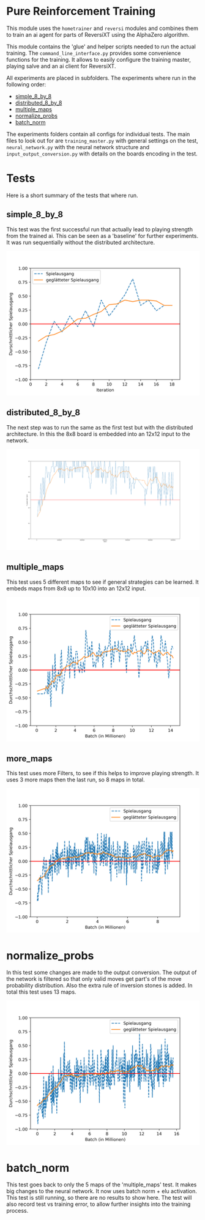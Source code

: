 # Pure Reinforcement Training

This module uses the `hometrainer` and `reversi` modules and combines them to train
an ai agent for parts of ReversiXT using the AlphaZero algorithm.


This module contains the 'glue' and helper scripts needed to run the actual training.
The `command_line_interface.py` provides some convenience functions for the training.
It allows to easily configure the training master, playing salve and an ai client for ReversiXT.


All experiments are placed in subfolders. The experiments where run in the following order:
- [simple_8_by_8](#simple_8_by_8)
- [distributed_8_by_8](#distributed_8_by_8)
- [multiple_maps](#multiple_maps)
- [normalize_probs](#normalize_probs)
- [batch_norm](#batch_norm)

The experiments folders contain all configs for individual tests.
The main files to look out for are `training_master.py` with general settings on the test,
`neural_network.py` with the neural network structure and `input_output_conversion.py`
with details on the boards encoding in the test.


# Tests

Here is a short summary of the tests that where run.

## simple_8_by_8

This test was the first successful run that actually lead to playing strength from the trained ai.
This can be seen as a 'baseline' for further experiments. It was run sequentially without the distributed architecture.

![simple_8_by_8 average scores](simple_8_by_8/run_final_8_by_8/avg_score.png)

## distributed_8_by_8

The next step was to run the same as the first test but with the distributed architecture.
In this the 8x8 board is embedded into an 12x12 input to the network.

![distributed_8_by_8 average scores](distributed_8_by_8/final-long-running-test/winrate.png)


## multiple_maps

This test uses 5 different maps to see if general strategies can be learned.
It embeds maps from 8x8 up to 10x10 into an 12x12 input.

![multiple_maps average scores](multiple_maps/final-long-running-test/avg_score.png)


## more_maps

This test uses more Filters, to see if this helps to improve playing strength.
It uses 3 more maps then the last run, so 8 maps in total.

![more_maps average scores](more_maps/final-long-running-test/avg_score.png)


# normalize_probs

In this test some changes are made to the output conversion. The output of the network is filtered so
that only valid moves get part's of the move probability distribution.
Also the extra rule of inversion stones is added. In total this test uses 13 maps.

![normalize_probs average scores](normalize_probs/final-long-running-test/avg_scores.png)


# batch_norm

This test goes back to only the 5 maps of the 'multiple_maps' test.
It makes big changes to the neural network. It now uses batch norm + elu activation.
This test is still running, so there are no results to show here.
The test will also record test vs training error, to allow further insights into the training process.
